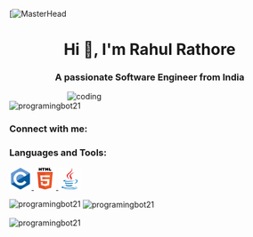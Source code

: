 [![MasterHead](https://github.com/programingbot21/programingbot21/assets/116254106/5e0cc103-7c68-4d7b-ac21-ff8e88a27e13)


<h1 align="center">Hi 👋, I'm Rahul Rathore</h1>
<h3 align="center">A passionate Software Engineer from India</h3>
<img align ="right" alt="coding" width="400" src="https://user-images.githubusercontent.com/55389276/140866485-8fb1c876-9a8f-4d6a-98dc-08c4981eaf70.gif">

<p align="left"> <img src="https://komarev.com/ghpvc/?username=programingbot21&label=Profile%20views&color=0e75b6&style=flat" alt="programingbot21" /> </p>

<h3 align="left">Connect with me:</h3>
<p align="left">
</p>

<h3 align="left">Languages and Tools:</h3>
<p align="left"> <a href="https://www.cprogramming.com/" target="_blank" rel="noreferrer"> <img src="https://raw.githubusercontent.com/devicons/devicon/master/icons/c/c-original.svg" alt="c" width="40" height="40"/> </a> <a href="https://www.w3.org/html/" target="_blank" rel="noreferrer"> <img src="https://raw.githubusercontent.com/devicons/devicon/master/icons/html5/html5-original-wordmark.svg" alt="html5" width="40" height="40"/> </a> <a href="https://www.java.com" target="_blank" rel="noreferrer"> <img src="https://raw.githubusercontent.com/devicons/devicon/master/icons/java/java-original.svg" alt="java" width="40" height="40"/> </a> </p>

<p><img align="left" src="https://github-readme-stats.vercel.app/api/top-langs?username=programingbot21&show_icons=true&locale=en&layout=compact" alt="programingbot21" /></p>

<p>&nbsp;<img align="center" src="https://github-readme-stats.vercel.app/api?username=programingbot21&show_icons=true&locale=en" alt="programingbot21" /></p>

<p><img align="center" src="https://github-readme-streak-stats.herokuapp.com/?user=programingbot21&" alt="programingbot21" /></p>
